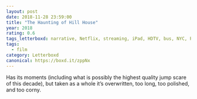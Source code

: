 ```yaml
---
layout: post 
date: 2018-11-28 23:59:00
title: "The Haunting of Hill House"
year: 2018
rating: 0.6
tags_letterboxd: narrative, Netflix, streaming, iPad, HDTV, bus, NYC, Philadelphia
tags:
  - film
category: Letterboxd
canonical: https://boxd.it/zppNx
---
```


Has its moments (including what is possibly the highest quality jump scare of this decade), but taken as a whole it’s overwritten, too long, too polished, and too corny.